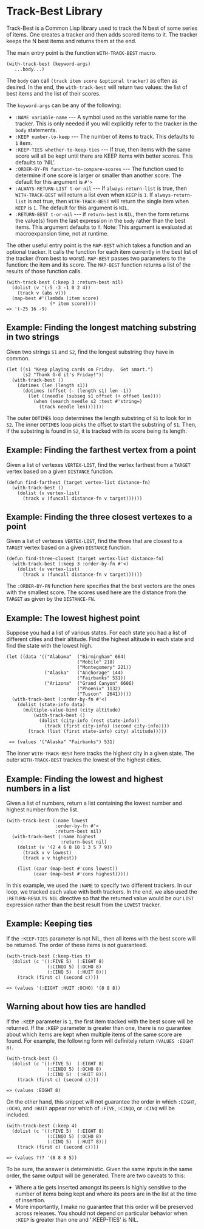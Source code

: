 
# Track-Best Library

Track-Best is a Common Lisp library used to track the N best of some
series of items.  One creates a tracker and then adds scored items to
it.  The tracker keeps the N best items and returns them at the end.

The main entry point is the function `WITH-TRACK-BEST` macro.

    (with-track-best (keyword-args)
       ...body...)

The `body` can call `(track item score &optional tracker)` as often as
desired.  In the end, the `with-track-best` will return two values:
the list of best items and the list of their scores.

The `keyword-args` can be any of the following:

* `:NAME variable-name` --- A symbol used as the variable name for the
  tracker.  This is only needed if you will explicitly refer to the
  tracker in the `body` statements.
* `:KEEP number-to-keep` --- The number of items to track.  This
  defaults to `1` item.
* `:KEEP-TIES whether-to-keep-ties` --- If true, then items with the
  same score will all be kept until there are KEEP items with better
  scores.  This defaults to 'NIL'.
* `:ORDER-BY-FN function-to-compare-scores` --- The function used to
  determine if one score is larger or smaller than another score.  The
  default for this argument is `#'>`
* `:ALWAYS-RETURN-LIST t-or-nil` --- If `always-return-list` is true,
  then `WITH-TRACK-BEST` will return a list even when `KEEP` is `1`.
  If `always-return-list` is not true, then `WITH-TRACK-BEST` will
  return the single item when `KEEP` is `1`.  The default for this
  argument is `NIL`.
* `:RETURN-BEST t-or-nil` --- if `return-best` is `NIL`, then the form
  returns the value(s) from the last expression in the `body` rather
  than the best items.  This argument defaults to `T`.  Note: This
  argument is evaluated at macroexpansion time, not at runtime.

The other useful entry point is the `MAP-BEST` which takes a function
and an optional tracker.  It calls the function for each item
currently in the best list of the tracker (from best to worst).
`MAP-BEST` passes two parameters to the function: the item and its
score.  The `MAP-BEST` function returns a list of the results of those
function calls.

    (with-track-best (:keep 3 :return-best nil)
      (dolist (v '(-5 -3 -1 0 2 4))
        (track v (abs v)))
      (map-best #'(lambda (item score)
                    (* item score))))
    => '(-25 16 -9)

## Example: Finding the longest matching substring in two strings

Given two strings `S1` and `S2`, find the longest substring they have
in common.

    (let ((s1 "Keep playing cards on Friday.  Get smart.")
          (s2 "Thank G-d it's Friday!"))
      (with-track-best ()
        (dotimes (len (length s1))
          (dotimes (offset (- (length s1) len -1))
            (let ((needle (subseq s1 offset (+ offset len))))
              (when (search needle s2 :test #'string=)
                (track needle len)))))))

The outer `DOTIMES` loop determines the length substring of `S1` to
look for in `S2`.  The inner `DOTIMES` loop picks the offset to start
the substring of `S1`.  Then, if the substring is found in `S2`, it is
tracked with its score being its length.

## Example: Finding the farthest vertex from a point

Given a list of vertexes `VERTEX-LIST`, find the vertex farthest from
a `TARGET` vertex based on a given `DISTANCE` function.

    (defun find-farthest (target vertex-list distance-fn)
      (with-track-best ()
        (dolist (v vertex-list)
          (track v (funcall distance-fn v target))))))

## Example: Finding the three closest vertexes to a point

Given a list of vertexes `VERTEX-LIST`, find the three that are closest
to a `TARGET` vertex based on a given `DISTANCE` function.

    (defun find-three-closest (target vertex-list distance-fn)
      (with-track-best (:keep 3 :order-by-fn #'<)
        (dolist (v vertex-list)
          (track v (funcall distance-fn v target))))))

The `:ORDER-BY-FN` function here specifies that the best vectors are
the ones with the smallest score.  The scores used here are the
distance from the `TARGET` as given by the `DISTANCE-FN`.

## Example: The lowest highest point

Suppose you had a list of various states.  For each state you had a
list of different cities and their altitude.  Find the highest
altitude in each state and find the state with the lowest high.

    (let ((data '(("Alabama"  ("Birmingham" 664)
                              ("Mobile" 218)
                              ("Montegomery" 221))
                  ("Alaska"   ("Anchorage" 144)
                              ("Fairbanks" 531))
                  ("Arizona"  ("Grand Canyon" 6606)
                              ("Phoenix" 1132)
                              ("Tuscon"  2641)))))
      (with-track-best (:order-by-fn #'<)
        (dolist (state-info data)
          (multiple-value-bind (city altitude)
              (with-track-best ()
                (dolist (city-info (rest state-info))
                  (track (first city-info) (second city-info))))
            (track (list (first state-info) city) altitude)))))

     => (values '("Alaska" "Fairbanks") 531)

The inner `WITH-TRACK-BEST` here tracks the highest city in a given
state.  The outer `WITH-TRACK-BEST` trackes the lowest of the highest
cities.

## Example: Finding the lowest and highest numbers in a list

Given a list of numbers, return a list containing the lowest number
and highest number from the list.

    (with-track-best (:name lowest
                      :order-by-fn #'<
                      :return-best nil)
      (with-track-best (:name highest
                        :return-best nil)
        (dolist (v '(2 4 6 8 10 1 3 5 7 9))
          (track v v lowest)
          (track v v highest))

        (list (caar (map-best #'cons lowest))
              (caar (map-best #'cons highest)))))

In this example, we used the `:NAME` to specify two different
trackers.  In our loop, we tracked each value with both trackers.  In
the end, we also used the `:RETURN-RESULTS NIL` directive so that the
returned value would be our `LIST` expression rather than the best
result from the `LOWEST` tracker.


## Example: Keeping ties

If the `:KEEP-TIES` parameter is not NIL, then all items with the best
score will be returned.  The order of these items is not guaranteed.

    (with-track-best (:keep-ties t)
      (dolist (c '((:FIVE 5)  (:EIGHT 8)
                   (:CINQO 5) (:OCHO 8)
                   (:CINQ 5)  (:HUIT 8)))
        (track (first c) (second c))))

    => (values '(:EIGHT :HUIT :OCHO) '(8 8 8))

## Warning about how ties are handled

If the `:KEEP` parameter is `1`, the first item tracked with the best
score will be returned.  If the `:KEEP` parameter is greater than one,
there is no guarantee about which items are kept when multiple items
of the same score are found.  For example, the following form will
definitely return `(VALUES :EIGHT 8)`.

    (with-track-best ()
      (dolist (c '((:FIVE 5)  (:EIGHT 8)
                   (:CINQO 5) (:OCHO 8)
                   (:CINQ 5)  (:HUIT 8)))
        (track (first c) (second c))))

    => (values :EIGHT 8)

On the other hand, this snippet will not guarantee the order in which
`:EIGHT`, `:OCHO`, and `:HUIT` appear nor which of `:FIVE`, `:CINQO`,
or `:CINQ` will be included.

    (with-track-best (:keep 4)
      (dolist (c '((:FIVE 5)  (:EIGHT 8)
                   (:CINQO 5) (:OCHO 8)
                   (:CINQ 5)  (:HUIT 8)))
        (track (first c) (second c))))

    => (values ??? '(8 8 8 5))

To be sure, the answer is deterministic.  Given the same inputs in the
same order, the same output will be generated.  There are two caveats
to this:

* Where a tie gets inserted amongst its peers is highly sensitive to
  the number of items being kept and where its peers are in the list
  at the time of insertion.
* More importantly, I make no guarantee that this order will be
  preserved across releases.  You should not depend on particular
  behavior when `:KEEP` is greater than one and ':KEEP-TIES' is NIL.
